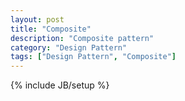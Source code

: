 ```yaml
---
layout: post
title: "Composite"
description: "Composite pattern"
category: "Design Pattern"
tags: ["Design Pattern", "Composite"]
---
```

{% include JB/setup %}

